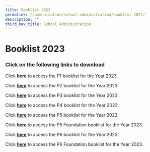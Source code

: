 ```yaml
---
title: Booklist 2022
permalink: /communication/school-administration/booklist-2022/
description: ""
third_nav_title: School Administration
---
```

# **Booklist 2023**

### Click on the following links to download

Click **[here](/files/Evergreen%20Primary%20School%20-%20Booklist%20for%20AY2022%20-%20caa%20091121%20-%20Final%20-%20P1.pdf)** to access the P1 booklist for the Year 2023.  
  
Click **[here](/files/Evergreen%20Primary%20School%20-%20Booklist%20for%20AY2022%20-%20caa%20091121%20-%20Final%20-%20P2.pdf)** to access the P2 booklist for the Year 2023.  
  
Click **[here](/files/Evergreen%20Primary%20School%20-%20Booklist%20for%20AY2022%20-%20caa%20091121%20-%20Final%20-%20P3.pdf)** to access the P3 booklist for the Year 2023.  
  
Click **[here](/files/Evergreen%20Primary%20School%20-%20Booklist%20for%20AY2022%20-%20caa%20091121%20-%20Final%20-%20P4.pdf)** to access the P4 booklist for the Year 2023.  
  
Click **[here](/files/Evergreen%20Primary%20School%20-%20Booklist%20for%20AY2022%20-%20caa%20091121%20-%20Final%20-%20P5.pdf)** to access the P5 booklist for the Year 2023.  
  
Click **[here](/files/Evergreen%20Primary%20School%20-%20Booklist%20for%20AY2022%20-%20caa%20091121%20-%20Final%20-%20P5%20FDN.pdf)** to access the P5 Foundation booklist for the Year 2023.  
  
Click **[here](/files/Evergreen%20Primary%20School%20-%20Booklist%20for%20AY2022%20-%20caa%20091121%20-%20Final%20-%20P6.pdf)** to access the P6 booklist for the Year 2023.  
  
Click **[here](/files/Evergreen%20Primary%20School%20-%20Booklist%20for%20AY2022%20-%20caa%20091121%20-%20Final%20-%20P6%20FDN.pdf)** to access the P6 Foundation booklist for the Year 2023.